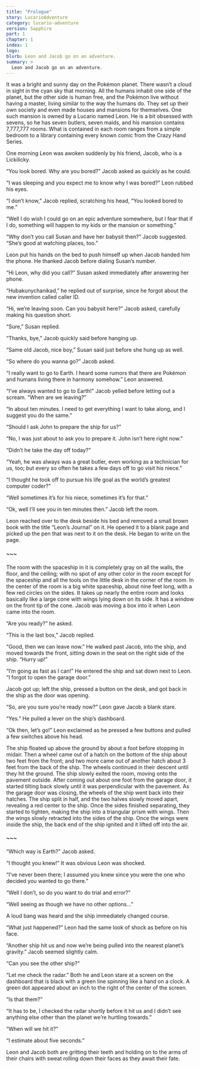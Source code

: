 ```yaml
---
title: "Prologue"
story: LucarioAdventure
category: lucario-adventure
version: Sapphire
part: 1
chapter: 1
index: 1
logo: 
blurb: Leon and Jacob go on an adventure.
summary: >
  Leon and Jacob go on an adventure.
---
```

It was a bright and sunny day on the Pokémon planet. There wasn’t a cloud in sight in the cyan sky that morning. All the humans inhabit one side of the planet, but the other side 
is human free, and the Pokémon live without having a master, living similar to the way the humans do. They set up their own society and even made houses and mansions for themselves. 
One such mansion is owned by a Lucario named Leon. He is a bit obsessed with sevens, so he has seven butlers, seven maids, and his mansion contains 7,777,777 rooms. What is contained 
in each room ranges from a simple bedroom to a library containing every known comic from the Crazy Hand Series.

One morning Leon was awoken suddenly by his friend, Jacob, who is a Lickilicky.

“You look bored. Why are you bored?” Jacob asked as quickly as he could.

“I was sleeping and you expect me to know why I was bored?” Leon rubbed his eyes.

“I don’t know,” Jacob replied, scratching his head, “You looked bored to me.”

“Well I do wish I could go on an epic adventure somewhere, but I fear that if I do, something will happen to my kids or the mansion or something.”

“Why don’t you call Susan and have her babysit then?” Jacob suggested. “She’s good at watching places, too.”

Leon put his hands on the bed to push himself up when Jacob handed him the phone. He thanked Jacob before dialing Susan’s number.

“Hi Leon, why did you call?” Susan asked immediately after answering her phone.

“Hubakunychanikad,” he replied out of surprise, since he forgot about the new invention called caller ID.

“Hi, we’re leaving soon. Can you babysit here?” Jacob asked, carefully making his question short.

“Sure,” Susan replied.

“Thanks, bye,” Jacob quickly said before hanging up.

“Same old Jacob, nice boy,” Susan said just before she hung up as well.

“So where do you wanna go?” Jacob asked.

“I really want to go to Earth. I heard some rumors that there are Pokémon and humans living there in harmony somehow.” Leon answered.

“I’ve always wanted to go to Earth!” Jacob yelled before letting out a scream. “When are we leaving?”

“In about ten minutes. I need to get everything I want to take along, and I suggest you do the same.”

“Should I ask John to prepare the ship for us?”

“No, I was just about to ask you to prepare it. John isn’t here right now.”

“Didn’t he take the day off today?”

“Yeah, he was always was a great butler, even working as a technician for us, too; but every so often he takes a few days off to go visit his niece.”

“I thought he took off to pursue his life goal as the world’s greatest computer coder?”

“Well sometimes it’s for his niece, sometimes it’s for that.”

“Ok, well I’ll see you in ten minutes then.” Jacob left the room.

Leon reached over to the desk beside his bed and removed a small brown book with the title “Leon’s Journal” on it. He opened it to a blank page and picked up the pen that was next to 
it on the desk. He began to write on the page.

#### ~~~
The room with the spaceship in it is completely gray on all the walls, the floor, and the ceiling; with no spot of any other color in the room except for the spaceship and all the tools 
on the little desk in the corner of the room. In the center of the room is a big white spaceship, about nine feet long, with a few red circles on the sides. It takes up nearly the entire 
room and looks basically like a large cone with wings lying down on its side. It has a window on the front tip of the cone. Jacob was moving a box into it when Leon came into the room.

“Are you ready?” he asked.

“This is the last box,” Jacob replied.

“Good, then we can leave now.” He walked past Jacob, into the ship, and moved towards the front, sitting down in the seat on the right side of the ship. “Hurry up!”

“I’m going as fast as I can!” He entered the ship and sat down next to Leon. “I forgot to open the garage door.”

Jacob got up; left the ship, pressed a button on the desk, and got back in the ship as the door was opening.

“So, are you sure you’re ready now?” Leon gave Jacob a blank stare.

“Yes.” He pulled a lever on the ship’s dashboard.

“Ok then, let’s go!” Leon exclaimed as he pressed a few buttons and pulled a few switches above his head.

The ship floated up above the ground by about a foot before stopping in midair. Then a wheel came out of a hatch on the bottom of the ship about two feet from the front; and two more came 
out of another hatch about 3 feet from the back of the ship. The wheels continued in their descent until they hit the ground. The ship slowly exited the room, moving onto the pavement 
outside. After coming out about one foot from the garage door, it started tilting back slowly until it was perpendicular with the pavement. As the garage door was closing, the wheels of the 
ship went back into their hatches. The ship split in half, and the two halves slowly moved apart, revealing a red center to the ship. Once the sides finished separating, they started to 
tighten, making the ship into a triangular prism with wings. Then the wings slowly retracted into the sides of the ship. Once the wings were inside the ship, the back end of the ship ignited 
and it lifted off into the air.

#### ~~~
“Which way is Earth?” Jacob asked.

“I thought you knew!” It was obvious Leon was shocked.

“I’ve never been there; I assumed you knew since you were the one who decided you wanted to go there.”

“Well I don’t, so do you want to do trial and error?”

“Well seeing as though we have no other options…”

A loud bang was heard and the ship immediately changed course.

“What just happened?” Leon had the same look of shock as before on his face.

“Another ship hit us and now we’re being pulled into the nearest planet’s gravity.” Jacob seemed slightly calm.

“Can you see the other ship?”

“Let me check the radar.” Both he and Leon stare at a screen on the dashboard that is black with a green line spinning like a hand on a clock. A green dot appeared about an inch to the right 
of the center of the screen.

“Is that them?”

“It has to be, I checked the radar shortly before it hit us and I didn’t see anything else other than the planet we’re hurtling towards.”

“When will we hit it?”

“I estimate about five seconds.”

Leon and Jacob both are gritting their teeth and holding on to the arms of their chairs with sweat rolling down their faces as they await their fate.
